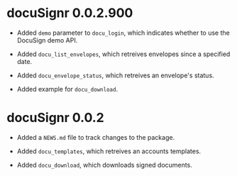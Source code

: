 # docuSignr 0.0.2.900

* Added `demo` parameter to `docu_login`, which indicates whether to use the DocuSign demo API.

* Added `docu_list_envelopes`, which retreives envelopes since a specified date.

* Added `docu_envelope_status`, which retreives an envelope's status.

* Added example for `docu_download`.

# docuSignr 0.0.2

* Added a `NEWS.md` file to track changes to the package.

* Added `docu_templates`, which retreives an accounts templates.

* Added `docu_download`, which downloads signed documents.